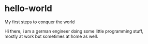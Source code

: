# hello-world
My first steps to conquer the world

Hi there,
i am a german engineer doing some little programming stuff, mostly at work but sometimes at home as well.
